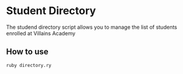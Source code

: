 # Student Directory #

The studend directory script allows you to manage the list of students enrolled at Villains Academy

## How to use ##

```shell
ruby directory.ry
```
